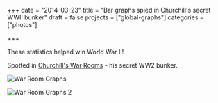 +++
date = "2014-03-23"
title = "Bar graphs spied in Churchill's secret WWII bunker"
draft = false
projects = ["global-graphs"]
categories = ["photos"]

+++

These statistics helped win World War II!

Spotted in [Churchill's War Rooms](http://www.iwm.org.uk/visits/churchill-war-rooms) - his secret WW2 bunker.

![War Room Graphs](images/globalgraphs/churchill.jpg)

![War Room Graphs 2](images/globalgraphs/churchill2.jpg)

